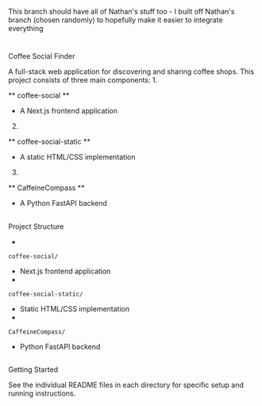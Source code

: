 This branch should have all of Nathan's stuff too - I built off Nathan's branch (chosen randomly) to hopefully make it easier to integrate everything

#
 Coffee Social Finder

A full-stack web application for discovering and sharing coffee shops. This project consists of three main components:
1.
 
**
coffee-social
**
 - A Next.js frontend application
2.
 
**
coffee-social-static
**
 - A static HTML/CSS implementation
3.
 
**
CaffeineCompass
**
 - A Python FastAPI backend
##
 Project Structure

-
 
`coffee-social/`
 - Next.js frontend application
-
 
`coffee-social-static/`
 - Static HTML/CSS implementation
-
 
`CaffeineCompass/`
 - Python FastAPI backend
##
 Getting Started

See the individual README files in each directory for specific setup and running instructions.
